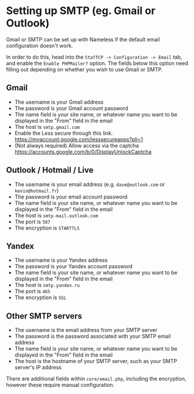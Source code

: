 # Setting up SMTP (eg. Gmail or Outlook)
Gmail or SMTP can be set up with Nameless if the default email configuration doesn't work.

In order to do this, head into the `StaffCP -> Configuration -> Email` tab, and enable the `Enable PHPMailer?` option.
The fields below this option need filling out depending on whether you wish to use Gmail or SMTP.

## Gmail
* The username is your Gmail address
* The password is your Gmail account password
* The name field is your site name, or whatever name you want to be displayed in the "From" field in the email
* The host is `smtp.gmail.com`
* Enable the Less secure through this link. https://myaccount.google.com/lesssecureapps?pli=1
* (Not always required) Allow access via the captcha https://accounts.google.com/b/0/DisplayUnlockCaptcha

## Outlook / Hotmail / Live
* The username is your email address (e.g. `dave@outlook.com` or `kevin@hotmail.fr`)
* The password is your email account password
* The name field is your site name, or whatever name you want to be displayed in the "From" field in the email
* The host is `smtp-mail.outlook.com` 
* The port is `587`
* The encryption is `STARTTLS`

## Yandex
* The username is your Yandex address
* The password is your Yandex account password
* The name field is your site name, or whatever name you want to be displayed in the "From" field in the email
* The host is `smtp.yandex.ru`
* The port is `465`
* The encryption is `SSL`

## Other SMTP servers
* The username is the email address from your SMTP server
* The password is the password associated with your SMTP email address
* The name field is your site name, or whatever name you want to be displayed in the "From" field in the email
* The host is the hostname of your SMTP server, such as your SMTP server's IP address

There are additional fields within `core/email.php`, including the encryption, however these require manual configuration.